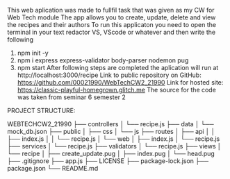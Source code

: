 This web aplication was made to fullfil task that was given as my CW for Web Tech module
The app allows you to create, update, delete and view the recipes and their authors
To run this applicaton you need to open the terminal in your text redactor VS, VScode or whatever and then write the following
1. npm init -y
2. npm i express express-validator body-parser nodemon pug
3. npm start
After following steps are completed the aplication will run at http://localhost:3000/recipe
Link to public repository on GitHub: https://github.com/00021990/WebTechCW2_21990
Link for hosted site: https://classic-playful-homegrown.glitch.me
The source for the code was taken from seminar 6 semester 2


PROJECT STRUCTURE:

WEBTECHCW2_21990
├── controllers
│   └── recipe.js
├── data
│   └── mock_db.json
├── public
│   ├── css
│   └── js
├── routes
│   ├── api
│   │   ├── index.js
│   │   └── recipe.js
│   └── web
│       ├── index.js
│       └── recipe.js
├── services
│   └── recipe.js
├── validators
│   └── recipe.js
├── views
│   └── recipe
│       ├── create_update.pug
│       ├── index.pug
│       └── head.pug
├── .gitignore
├── app.js
├── LICENSE
├── package-lock.json
├── package.json
└── README.md